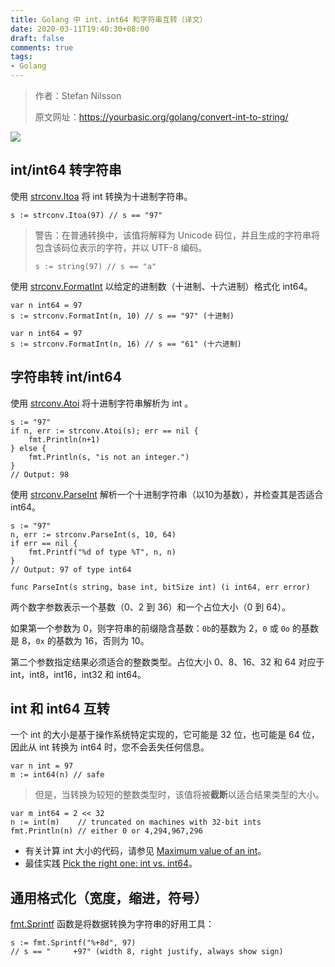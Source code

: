 ```yaml
---
title: Golang 中 int，int64 和字符串互转（译文）
date: 2020-03-11T19:40:30+08:00
draft: false
comments: true
tags: 
- Golang
---
```


> 作者：Stefan Nilsson
> 
> 原文网址：https://yourbasic.org/golang/convert-int-to-string/

![](http://oss.xiayuguo.com/blog/202003/numbers-1-2-3.jpg)

## int/int64 转字符串
使用 [strconv.Itoa](https://golang.org/pkg/strconv/#Itoa "strconv.Itoa") 将 int 转换为十进制字符串。
```
s := strconv.Itoa(97) // s == "97"
```

> 警告：在普通转换中，该值将解释为 Unicode 码位，并且生成的字符串将包含该码位表示的字符，并以 UTF-8 编码。
> 
> `s := string(97) // s == "a"`

使用 [strconv.FormatInt](https://golang.org/pkg/strconv/#FormatInt "strconv.FormatInt") 以给定的进制数（十进制、十六进制）格式化 int64。
```
var n int64 = 97
s := strconv.FormatInt(n, 10) // s == "97" (十进制)
```

```
var n int64 = 97
s := strconv.FormatInt(n, 16) // s == "61" (十六进制)
```

## 字符串转 int/int64
使用 [strconv.Atoi](https://golang.org/pkg/strconv/#Atoi "strconv.Atoi") 将十进制字符串解析为 int 。
```
s := "97"
if n, err := strconv.Atoi(s); err == nil {
    fmt.Println(n+1)
} else {
    fmt.Println(s, "is not an integer.")
}
// Output: 98
```

使用 [strconv.ParseInt](https://golang.org/pkg/strconv/#ParseInt "strconv.ParseInt") 解析一个十进制字符串（以10为基数），并检查其是否适合 int64。
```
s := "97"
n, err := strconv.ParseInt(s, 10, 64)
if err == nil {
    fmt.Printf("%d of type %T", n, n)
}
// Output: 97 of type int64
```

```
func ParseInt(s string, base int, bitSize int) (i int64, err error)
```
两个数字参数表示一个基数（0、2 到 36）和一个占位大小（0 到 64）。

如果第一个参数为 0，则字符串的前缀隐含基数：`0b`的基数为 2，`0` 或 `0o` 的基数是 8，`0x` 的基数为 16，否则为 10。

第二个参数指定结果必须适合的整数类型。占位大小 0、8、16、32 和 64 对应于 int，int8，int16，int32 和 int64。

## int 和 int64 互转
一个 int 的大小是基于操作系统特定实现的，它可能是 32 位，也可能是 64 位，因此从 int 转换为 int64 时，您不会丢失任何信息。

```
var n int = 97
m := int64(n) // safe
```

> 但是，当转换为较短的整数类型时，该值将被**截断**以适合结果类型的大小。

```
var m int64 = 2 << 32
n := int(m)    // truncated on machines with 32-bit ints
fmt.Println(n) // either 0 or 4,294,967,296
```
- 有关计算 int 大小的代码，请参见 [Maximum value of an int](https://yourbasic.org/golang/max-min-int-uint/ "")。
- 最佳实践 [Pick the right one: int vs. int64](https://yourbasic.org/golang/int-vs-int64/ "Pick the right one: int vs. int64")。

## 通用格式化（宽度，缩进，符号）
[fmt.Sprintf](https://golang.org/pkg/fmt/#Sprintf "fmt.Sprintf") 函数是将数据转换为字符串的好用工具：
```
s := fmt.Sprintf("%+8d", 97)
// s == "     +97" (width 8, right justify, always show sign)
```